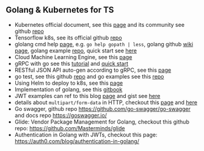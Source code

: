 ## Golang & Kubernetes for TS
- Kubernetes official document, see this [page](https://kubernetes.io/docs/home/) and its community see github [repo](https://github.com/kubernetes/community)
- Tensorflow k8s, see its official github [repo](https://github.com/tensorflow/k8s)
- glolang cmd help [page](https://golang.org/cmd/go/), e.g. `go help gopath | less`, golang github [wiki page](https://github.com/golang/go/wiki/Courses), golang example [repo](https://github.com/golang/example/), quick start see [here](https://golang.org/doc/code.html)
- Cloud Machine Learning Engine, see this [page](https://cloud.google.com/ml-engine/docs/training-overview)
- gRPC with go see this [tutorial](https://grpc.io/docs/tutorials/basic/go.html) and [quick start](https://grpc.io/docs/quickstart/go.html)
- RESTful JSON API auto-gen according to gRPC, see this [page](https://github.com/grpc-ecosystem/grpc-gateway)
- go test, see this github [repo](https://github.com/cweill/gotests) and go examples see this [repo](https://github.com/SimonWaldherr/golang-examples)
- Using Helm to deploy to k8s, see this [page](https://daemonza.github.io/2017/02/20/using-helm-to-deploy-to-kubernetes/)
- Implementation of golang, see this [gitbook](https://tracymacding.gitbooks.io/implementation-of-golang/)
- JWT examples can ref to this blog [page](http://www.giantflyingsaucer.com/blog/?p=5994) and gist see [here](https://gist.github.com/lijiansong/cb2c5e431b1dac95b35590a9a2e8e85a)
- details about `multipart/form-data` in HTTP, checkout this [page](https://developer.mozilla.org/en-US/docs/Web/HTTP/Headers/Content-Disposition) and [here](http://www.ietf.org/rfc/rfc1867.txt)
- Go swagger, github repo <https://github.com/go-swagger/go-swagger> and docs repo <https://goswagger.io/>
- Glide: Vendor Package Management for Golang, checkout this github repo: <https://github.com/Masterminds/glide>
- Authentication in Golang with JWTs, checkout this page: <https://auth0.com/blog/authentication-in-golang/>
